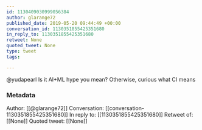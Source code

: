 ```yaml
---
id: 1130409030999056384
author: glarange72
published_date: 2019-05-20 09:44:49 +00:00
conversation_id: 1130351855425351680
in_reply_to: 1130351855425351680
retweet: None
quoted_tweet: None
type: tweet
tags:

---
```


@yudapearl Is it AI+ML hype you mean? Otherwise, curious what CI means

### Metadata

Author: [[@glarange72]]
Conversation: [[conversation-1130351855425351680]]
In reply to: [[1130351855425351680]]
Retweet of: [[None]]
Quoted tweet: [[None]]
